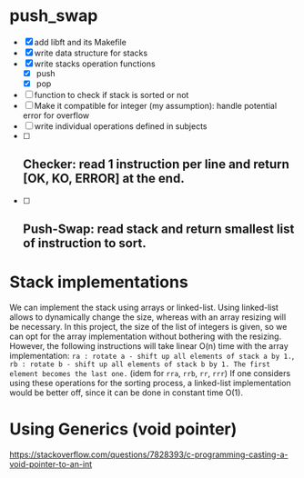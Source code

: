 # push_swap
- [x] add libft and its Makefile
- [x] write data structure for stacks
- [x] write stacks operation functions
    - [x] push
    - [x] pop
- [ ] function to check if stack is sorted or not
- [ ] Make it compatible for integer (my assumption): handle potential error for overflow
- [ ] write individual operations defined in subjects
- [ ] Checker: read 1 instruction per line and return [OK, KO, ERROR] at the end.
    - 
- [ ] Push-Swap: read stack and return smallest list of instruction to sort.
    - 

# Stack implementations
We can implement the stack using arrays or linked-list. Using linked-list allows to dynamically change the size, whereas with an array resizing will be necessary. In this project, the size of the list of integers is given, so we can opt for the array implementation without bothering with the resizing. However, the following instructions will take linear O(n) time with the array implementation: `ra : rotate a - shift up all elements of stack a by 1.`, `rb : rotate b - shift up all elements of stack b by 1. The first element becomes the last one.` (idem for `rra`, `rrb`, `rr`, `rrr`) If one considers using these operations for the sorting process, a linked-list implementation would be better off, since it can be done in constant time O(1). 

# Using Generics (void pointer)
https://stackoverflow.com/questions/7828393/c-programming-casting-a-void-pointer-to-an-int

